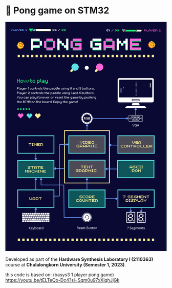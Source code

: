 # 🏓 Pong game on STM32

![Pong Game Poster](./pong_game_poster.png)

Developed as part of the **Hardware Synthesis Laboratory I (2110363)** course at **Chulalongkorn University (Semester 1, 2023)**.


this code is based on: (basys3 1 player pong game) https://youtu.be/tELTeQb-Dc4?si=Sqm0u97xXiqhJjGk
